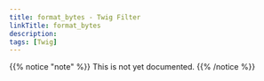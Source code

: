 ```yaml
---
title: format_bytes - Twig Filter
linkTitle: format_bytes
description:
tags: [Twig]
---
```


{{% notice "note" %}}
This is not yet documented.
{{% /notice %}}